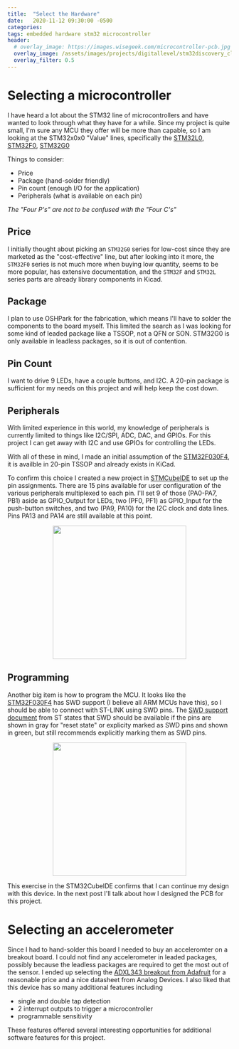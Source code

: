 ```yaml
---
title:  "Select the Hardware"
date:   2020-11-12 09:30:00 -0500
categories: 
tags: embedded hardware stm32 microcontroller
header:
  # overlay_image: https://images.wisegeek.com/microcontroller-pcb.jpg
  overlay_image: /assets/images/projects/digitallevel/stm32discovery_closeup.jpg
  overlay_filter: 0.5
---
```


 <!--- START OF CONTENT --->

# Selecting a microcontroller
I have heard a lot about the STM32 line of microcontrollers and have wanted to look through what they have for a while.  Since my project is quite small, I'm sure any MCU they offer will be more than capable, so I am looking at the STM32x0x0 "Value" lines, specifically the [STM32L0][stmL0], [STM32F0][stmF0], [STM32G0][stmG0]

Things to consider:
* Price
* Package (hand-solder friendly)
* Pin count (enough I/O for the application)
* Peripherals (what is available on each pin)

*The "Four P's" are not to be confused with the "Four C's"*

## Price
I initially thought about picking an `STM32G0` series for low-cost since they are marketed as the "cost-effective" line, but after looking into it more, the `STM32F0` series is not much more when buying low quantity, seems to be more popular, has extensive documentation, and the `STM32F` and `STM32L` series parts are already library components in Kicad.  

## Package
I plan to use OSHPark for the fabrication, which means I'll have to solder the components to the board myself. This limited the search as I was looking for some kind of leaded package like a TSSOP, not a QFN or SON.  STM32G0 is only available in leadless packages, so it is out of contention.

## Pin Count
I want to drive 9 LEDs, have a couple buttons, and I2C.  A 20-pin package is sufficient for my needs on this project and will help keep the cost down.

## Peripherals
With limited experience in this world, my knowledge of peripherals is currently limited to things like I2C/SPI, ADC, DAC, and GPIOs.  For this project I can get away with I2C and use GPIOs for controlling the LEDs. 


With all of these in mind, I made an initial assumption of the [STM32F030F4][stm_pick], it is availble in 20-pin TSSOP and already exists in KiCad. 

To confirm this choice I created a new project in [STMCubeIDE][cube] to set up the pin assignments.
There are 15 pins available for user configuration of the various peripherals multiplexed to each pin.  I'll set 9 of those (PA0-PA7, PB1) aside as GPIO_Output for LEDs, two (PF0, PF1) as GPIO_Input for the push-button switches, and two (PA9, PA10) for the I2C clock and data lines. Pins  PA13 and PA14 are still available at this point.

<div align="center">
<img src="{{site.url}}/assets/images/projects/digitallevel/CubeMX_InitialPinAssignment_NoSWD.png" height="300">
</div>


##  Programming
Another big item is how to program the MCU.  It looks like the [STM32F030F4][stm_pick] has SWD support (I believe all ARM MCUs have this), so I should be able to connect with ST-LINK using SWD pins.  The [SWD support document][stm_swd] from ST states that SWD should be available if the pins are shown in gray for "reset state" or explicity marked as SWD pins and shown in green, but still recommends explicitly marking them as SWD pins.

<div align="center">
<img src="{{site.url}}/assets/images/projects/digitallevel/CubeMX_InitialPinAssignments.png" height="300">
</div>


This exercise in the STM32CubeIDE confirms that I can continue my design with this device.
In the next post I'll talk about how I designed the PCB for this project.  


# Selecting an accelerometer
Since I had to hand-solder this board I needed to buy an acceleromter on a breakout board. I could not find any accelerometer in leaded packages, possibly because the leadless packages are required to get the most out of the sensor.  I ended up selecting the [ADXL343 breakout from Adafruit][accel] for a reasonable price and a nice datasheet from Analog Devices. I also liked that this device has so many additional features including
 - single and double tap detection
 - 2 interrupt outputs to trigger a microcontroller
 - programmable sensitivity

These features offered several interesting opportunities for additional software features for this project.

 
 <!--- END OF CONTENT --->

[stmF0]: https://www.st.com/en/microcontrollers-microprocessors/stm32f0-series.html
[stmG0]: https://www.st.com/en/microcontrollers-microprocessors/stm32g0-series.html
[stmL0]: https://www.st.com/en/microcontrollers-microprocessors/stm32l0-series.html
[stm_pick]: https://www.st.com/en/microcontrollers-microprocessors/stm32f030f4.html
[oshpark]: https://oshpark.com
[stm_cad]: https://www.st.com/en/microcontrollers-microprocessors/stm32f030f4.html#cad-resources
[cube]: https://www.st.com/en/development-tools/stm32cubeide.html
[stm_swd]: https://www.st.com/resource/en/application_note/dm00354244-stm32-microcontroller-debug-toolbox-stmicroelectronics.pdf
[accel]:https://www.adafruit.com/product/4097
